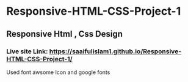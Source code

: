 # Responsive-HTML-CSS-Project-1
##  Responsive Html , Css Design 

### Live site Link: https://saaifulislam1.github.io/Responsive-HTML-CSS-Project-1/

Used font awsome Icon and google fonts
